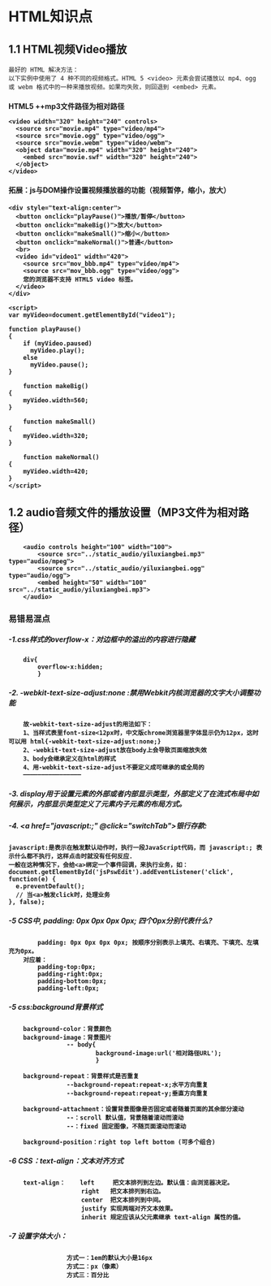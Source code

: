 # HTML知识点

## 1.1 HTML视频Video播放
    最好的 HTML 解决方法：
    以下实例中使用了 4 种不同的视频格式。HTML 5 <video> 元素会尝试播放以 mp4、ogg 或 webm 格式中的一种来播放视频。如果均失败，则回退到 <embed> 元素。
    
#### HTML5 +<object>+<embed>mp3文件路径为相对路径
    
    <video width="320" height="240" controls>
      <source src="movie.mp4" type="video/mp4">
      <source src="movie.ogg" type="video/ogg">
      <source src="movie.webm" type="video/webm">
      <object data="movie.mp4" width="320" height="240">
        <embed src="movie.swf" width="320" height="240">
      </object>
    </video>
#### 拓展：js与DOM操作设置视频播放器的功能（视频暂停，缩小，放大）
    <div style="text-align:center"> 
      <button onclick="playPause()">播放/暂停</button> 
      <button onclick="makeBig()">放大</button>
      <button onclick="makeSmall()">缩小</button>
      <button onclick="makeNormal()">普通</button>
      <br> 
      <video id="video1" width="420">
        <source src="mov_bbb.mp4" type="video/mp4">
        <source src="mov_bbb.ogg" type="video/ogg">
        您的浏览器不支持 HTML5 video 标签。
      </video>
    </div> 

    <script> 
    var myVideo=document.getElementById("video1"); 

    function playPause()
    { 
        if (myVideo.paused) 
          myVideo.play(); 
        else 
          myVideo.pause(); 
    } 

        function makeBig()
    { 
        myVideo.width=560; 
    } 

        function makeSmall()
    { 
        myVideo.width=320; 
    } 

        function makeNormal()
    { 
        myVideo.width=420; 
    } 
    </script>
## 1.2 audio音频文件的播放设置（MP3文件为相对路径）
		<audio controls height="100" width="100">
			<source src="../static_audio/yiluxiangbei.mp3" type="audio/mpeg">
			<source src="../static_audio/yiluxiangbei.ogg" type="audio/ogg">
			<embed height="50" width="100" src="../static_audio/yiluxiangbei.mp3">
		</audio>
### 易错易混点
##### -1.css样式的overflow-x：对边框中的溢出的内容进行隐藏
		div{
			overflow-x:hidden;
			}

##### -2. -webkit-text-size-adjust:none :禁用Webkit内核浏览器的文字大小调整功能
		故-webkit-text-size-adjust的用法如下：
		1、当样式表里font-size<12px时，中文版chrome浏览器里字体显示仍为12px，这时可以用 html{-webkit-text-size-adjust:none;}
		2、-webkit-text-size-adjust放在body上会导致页面缩放失效
		3、body会继承定义在html的样式
		4、用-webkit-text-size-adjust不要定义成可继承的或全局的
		————————————————

##### -3. display用于设置元素的外部或者内部显示类型，外部定义了在流式布局中如何展示，内部显示类型定义了元素内子元素的布局方式。


##### -4. <a href="javascript:;" @click="switchTab">银行存款</a>:
	javascript:是表示在触发默认动作时，执行一段JavaScript代码，而 javascript:; 表示什么都不执行，这样点击时就没有任何反应.
	一般在这种情况下，会给<a>绑定一个事件回调，来执行业务，如：
	document.getElementById('jsPswEdit').addEventListener('click', function(e) {
	  e.preventDefault();
	  // 当<a>触发click时，处理业务
	}, false);
##### -5 CSS中, padding: 0px 0px 0px 0px; 四个0px分别代表什么?
			padding: 0px 0px 0px 0px; 按顺序分别表示上填充、右填充、下填充、左填充为0px。
		对应着：
			padding-top:0px;
			padding-right:0px;
			padding-bottom:0px;
			padding-left:0px;

##### -5 css:background背景样式
		background-color：背景颜色
		background-image：背景图片
					-- body{
							background-image:url('相对路径URL');
							}

		background-repeat：背景样式是否重复
					--background-repeat:repeat-x;水平方向重复
					--background-repeat:repeat-y;垂直方向重复

		background-attachment：设置背景图像是否固定或者随着页面的其余部分滚动
					--：scroll 默认值，背景随着滚动而滚动
					--：fixed 固定图像，不随页面滚动而滚动

		background-position：right top left bottom (可多个组合)


##### -6 CSS：text-align：文本对齐方式
		text-align：    left	    把文本排列到左边。默认值：由浏览器决定。
						right	把文本排列到右边。
						center	把文本排列到中间。
						justify	实现两端对齐文本效果。
						inherit	规定应该从父元素继承 text-align 属性的值。

##### -7 设置字体大小：
					方式一：1em的默认大小是16px
					方式二：px（像素）
					方式三：百分比

